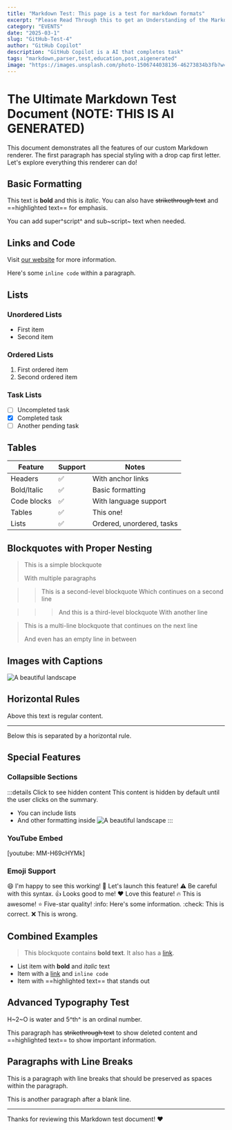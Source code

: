 ```yaml
---
title: "Markdown Test: This page is a test for markdown formats"
excerpt: "Please Read Through this to get an Understanding of the Markdown converter"
category: "EVENTS"
date: "2025-03-1"
slug: "GitHub-Test-4"
author: "GitHub Copilot"
description: "GitHub Copilot is a AI that completes task"
tags: "markdown,parser,test,education,post,aigenerated"
image: "https://images.unsplash.com/photo-1506744038136-46273834b3fb?w=600"
---
```

<!-- markdownlint-disable -->
# The Ultimate Markdown Test Document (NOTE: THIS IS AI GENERATED)

This document demonstrates all the features of our custom Markdown renderer. The first paragraph has special styling with a drop cap first letter. Let's explore everything this renderer can do!

## Basic Formatting

This text is **bold** and this is *italic*. You can also have ~~strikethrough text~~ and ==highlighted text== for emphasis.

You can add super^script^ and sub~script~ text when needed.

## Links and Code

Visit [our website](https://example.com) for more information.

Here's some `inline code` within a paragraph.

## Lists

### Unordered Lists

- First item
- Second item

### Ordered Lists

1. First ordered item
2. Second ordered item

### Task Lists

- [ ] Uncompleted task
- [x] Completed task
- [ ] Another pending task

## Tables

| Feature | Support | Notes |
|---------|---------|-------|
| Headers | ✅ | With anchor links |
| Bold/Italic | ✅ | Basic formatting |
| Code blocks | ✅ | With language support |
| Tables | ✅ | This one! |
| Lists | ✅ | Ordered, unordered, tasks |

## Blockquotes with Proper Nesting

> This is a simple blockquote
>
> With multiple paragraphs

>> This is a second-level blockquote
>> Which continues on a second line

>>> And this is a third-level blockquote
>>> With another line

> This is a multi-line blockquote
> that continues on the next line
> 
> And even has an empty line in between

## Images with Captions

![A beautiful landscape](https://images.unsplash.com/photo-1506744038136-46273834b3fb?w=600 "Beautiful mountain landscape")

## Horizontal Rules

Above this text is regular content.

----

Below this is separated by a horizontal rule.

## Special Features

### Collapsible Sections

:::details Click to see hidden content
This content is hidden by default until the user clicks on the summary.

- You can include lists
- And other formatting inside
![A beautiful landscape](https://images.unsplash.com/photo-1506744038136-46273834b3fb?w=600)
:::

### YouTube Embed

[youtube: MM-H69cHYMk]

### Emoji Support

:smile: I'm happy to see this working!
:rocket: Let's launch this feature!
:warning: Be careful with this syntax.
:thumbsup: Looks good to me!
:heart: Love this feature!
:fire: This is awesome!
:star: Five-star quality!
:info: Here's some information.
:check: This is correct.
:x: This is wrong.

## Combined Examples

> This blockquote contains **bold text**.
> It also has a [link](https://example.com).

- List item with **bold** and *italic* text
- Item with a [link](https://example.com) and `inline code`
- Item with ==highlighted text== that stands out

## Advanced Typography Test

H~2~O is water and 5^th^ is an ordinal number.

This paragraph has ~~strikethrough text~~ to show deleted content and ==highlighted text== to show important information.

## Paragraphs with Line Breaks

This is a paragraph with
line breaks that should be
preserved as spaces within
the paragraph.

This is another paragraph
after a blank line.

---

Thanks for reviewing this Markdown test document! :heart:
